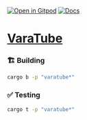 [![Open in Gitpod](https://img.shields.io/badge/Open_in-Gitpod-white?logo=gitpod)](https://gitpod.io/#FOLDER=varatube/https://github.com/gear-foundation/dapps)
[![Docs](https://img.shields.io/github/actions/workflow/status/gear-foundation/dapps/contracts.yml?logo=rust&label=docs)](https://dapps.gear.rs/varatube_io)

# [VaraTube](https://wiki.gear-tech.io/docs/examples/varatube)

### 🏗️ Building

```sh
cargo b -p "varatube*"
```

### ✅ Testing

```sh
cargo t -p "varatube*"
```
